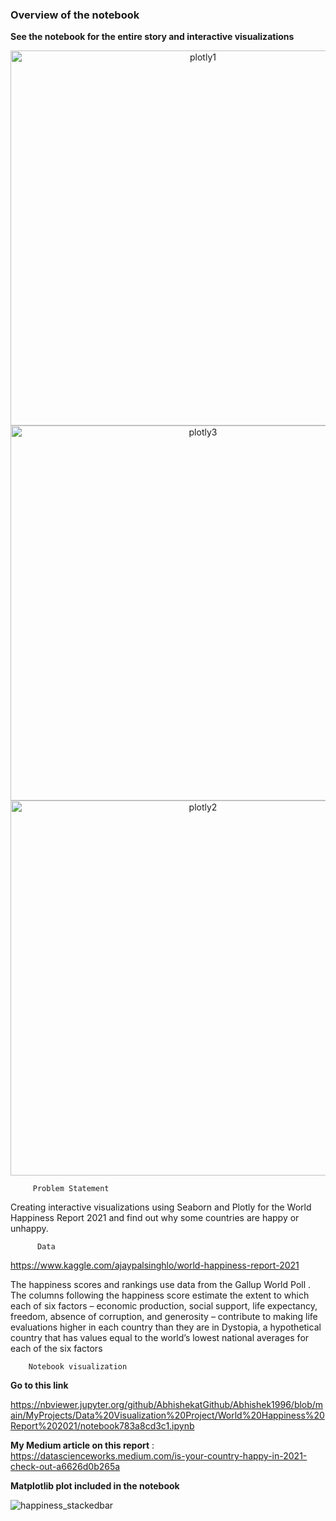 ### **Overview of the notebook**

**See the notebook for the entire story and interactive visualizations**


<div>
    <a href="https://plotly.com/~AbhishekVIzPlotly/129/?share_key=TvMYTI2TWBONkE9qdVxAO2" target="_blank" title="plotly1" style="display: block; text-align: center;"><img src="https://plotly.com/~AbhishekVIzPlotly/129.png?share_key=TvMYTI2TWBONkE9qdVxAO2" alt="plotly1" style="max-width: 100%;width: 600px;"  width="600" onerror="this.onerror=null;this.src='https://plotly.com/404.png';" /></a>

</div>

              
       
<div>
    <a href="https://plotly.com/~AbhishekVIzPlotly/133/?share_key=52OO8ufnIl3olGZIuZTfhc" target="_blank" title="plotly3" style="display: block; text-align: center;"><img src="https://plotly.com/~AbhishekVIzPlotly/133.png?share_key=52OO8ufnIl3olGZIuZTfhc" alt="plotly3" style="max-width: 100%;width: 600px;"  width="600" onerror="this.onerror=null;this.src='https://plotly.com/404.png';" /></a>
   
</div>

         
 <div>
    <a href="https://plotly.com/~AbhishekVIzPlotly/131/?share_key=nXLFkPK5kNUcuBLCYmvdBt" target="_blank" title="plotly2" style="display: block; text-align: center;"><img src="https://plotly.com/~AbhishekVIzPlotly/131.png?share_key=nXLFkPK5kNUcuBLCYmvdBt" alt="plotly2" style="max-width: 100%;width: 600px;"  width="600" onerror="this.onerror=null;this.src='https://plotly.com/404.png';" /></a>
   
        
         
         
         Problem Statement

Creating interactive visualizations using Seaborn and Plotly for the World Happiness Report 2021 and find out why some countries are happy or unhappy.

          Data 

https://www.kaggle.com/ajaypalsinghlo/world-happiness-report-2021

The happiness scores and rankings use data from the Gallup World Poll . The columns following the happiness score estimate the extent to which each of six factors – economic production, social support, life expectancy, freedom, absence of corruption, and generosity – contribute to making life evaluations higher in each country than they are in Dystopia, a hypothetical country that has values equal to the world’s lowest national averages for each of the six factors

        Notebook visualization

**Go to this link**

https://nbviewer.jupyter.org/github/AbhishekatGithub/Abhishek1996/blob/main/MyProjects/Data%20Visualization%20Project/World%20Happiness%20Report%202021/notebook783a8cd3c1.ipynb

    
**My Medium article on this report** : https://datascienceworks.medium.com/is-your-country-happy-in-2021-check-out-a6626d0b265a
    
   
       
**Matplotlib plot included in the notebook**
    
       
![happiness_stackedbar](https://user-images.githubusercontent.com/79574776/126934289-14ea4c96-9695-43d3-b186-d0b924e95a0e.png)
       
       
 
